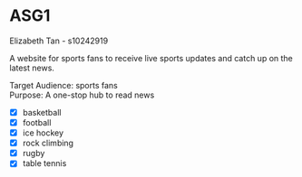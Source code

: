 # ASG1

Elizabeth Tan - s10242919  
  
A website for sports fans to receive live sports updates and catch up on the latest news.  

Target Audience: sports fans  
Purpose: A one-stop hub to read news

- [x] basketball
- [x] football
- [x] ice hockey
- [x] rock climbing
- [x] rugby
- [x] table tennis